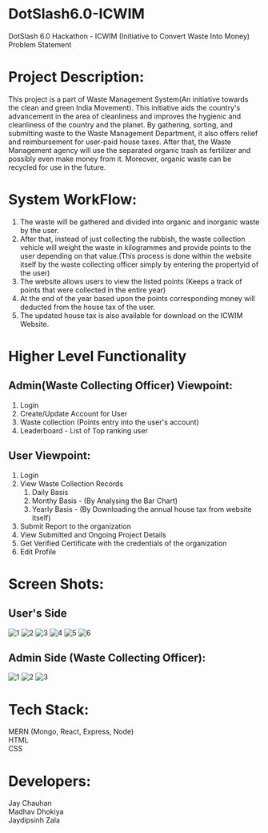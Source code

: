 # DotSlash6.0-ICWIM
DotSlash 6.0 Hackathon - ICWIM (Initiative to Convert Waste Into Money)
Problem Statement

# Project Description: 
This project is a part of Waste Management System(An initiative towards the clean and green India Movement). This initiative aids the country's advancement in the area of cleanliness and improves the hygienic and cleanliness of the country and the planet. By gathering, sorting, and submitting waste to the Waste Management Department, it also offers relief and reimbursement for user-paid house taxes. After that, the Waste Management agency will use the separated organic trash as fertilizer and possibly even make money from it. Moreover, organic waste can be recycled for use in the future.

# System WorkFlow:
1. The waste will be gathered and divided into organic and inorganic waste by the user.
2. After that, instead of just collecting the rubbish, the waste collection vehicle will weight the waste in kilogrammes and provide points to the user depending on that value.(This process is done within the website itself by the waste collecting officer simply by entering the propertyid of the user)
3. The website allows users to view the listed points (Keeps a track of points that were collected in the entire year)
4. At the end of the year based upon the points corresponding money will deducted from the house tax of the user.
5. The updated house tax is also available for download on the ICWIM Website.

# Higher Level Functionality
## Admin(Waste Collecting Officer) Viewpoint:
1. Login
2. Create/Update Account for User
3. Waste collection (Points entry into the user's account)
4. Leaderboard - List of Top ranking user

## User Viewpoint:
1. Login
2. View Waste Collection Records
    1. Daily Basis
    2. Monthy Basis - (By Analysing the Bar Chart)
    3. Yearly Basis - (By Downloading the annual house tax from website itself)
3. Submit Report to the organization
4. View Submitted and Ongoing Project Details
5. Get Verified Certificate with the credentials of the organization
6. Edit Profile

# Screen Shots:
## User's Side
![1](https://user-images.githubusercontent.com/80458440/219931793-18c31bf5-3abd-4dec-a427-d533198c8256.png)
![2](https://user-images.githubusercontent.com/80458440/219931817-cb4b392f-96e8-4080-a9ad-315415c9d4d6.png)
![3](https://user-images.githubusercontent.com/80458440/219931836-abdc3566-dffd-4f11-ac83-ba1729852b9f.png)
![4](https://user-images.githubusercontent.com/80458440/219931851-a05519cf-1b84-4966-90c8-3bdc014bd42d.png)
![5](https://user-images.githubusercontent.com/80458440/219931865-45599486-4101-4231-8695-ad5e1f03bfbc.png)
![6](https://user-images.githubusercontent.com/80458440/219932119-fcf49b0a-e9c4-40b9-8419-13a695b96e0c.png)


## Admin Side (Waste Collecting Officer):
![1](https://user-images.githubusercontent.com/80458440/219932183-4ff403eb-bb60-46c1-87e9-dd6bf7c7350c.png)
![2](https://user-images.githubusercontent.com/80458440/219932036-9ed935fa-e06b-4a43-94de-bad91e82e256.png)
![3](https://user-images.githubusercontent.com/80458440/219931967-f08ea85a-dc45-4245-9651-87279943831f.png)



# Tech Stack:
MERN (Mongo, React, Express, Node)<br>
HTML<br>
CSS

# Developers:
Jay Chauhan<br>
Madhav Dhokiya<br>
Jaydipsinh Zala
